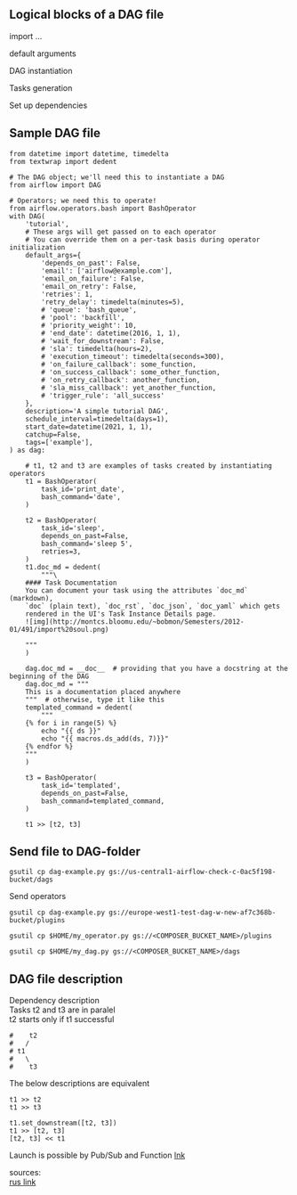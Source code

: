 ## Logical blocks of a DAG file

import ...  

default arguments  

DAG instantiation  

Tasks generation  

Set up dependencies  


## Sample DAG file  

```
from datetime import datetime, timedelta
from textwrap import dedent

# The DAG object; we'll need this to instantiate a DAG
from airflow import DAG

# Operators; we need this to operate!
from airflow.operators.bash import BashOperator
with DAG(
    'tutorial',
    # These args will get passed on to each operator
    # You can override them on a per-task basis during operator initialization
    default_args={
        'depends_on_past': False,
        'email': ['airflow@example.com'],
        'email_on_failure': False,
        'email_on_retry': False,
        'retries': 1,
        'retry_delay': timedelta(minutes=5),
        # 'queue': 'bash_queue',
        # 'pool': 'backfill',
        # 'priority_weight': 10,
        # 'end_date': datetime(2016, 1, 1),
        # 'wait_for_downstream': False,
        # 'sla': timedelta(hours=2),
        # 'execution_timeout': timedelta(seconds=300),
        # 'on_failure_callback': some_function,
        # 'on_success_callback': some_other_function,
        # 'on_retry_callback': another_function,
        # 'sla_miss_callback': yet_another_function,
        # 'trigger_rule': 'all_success'
    },
    description='A simple tutorial DAG',
    schedule_interval=timedelta(days=1),
    start_date=datetime(2021, 1, 1),
    catchup=False,
    tags=['example'],
) as dag:

    # t1, t2 and t3 are examples of tasks created by instantiating operators
    t1 = BashOperator(
        task_id='print_date',
        bash_command='date',
    )

    t2 = BashOperator(
        task_id='sleep',
        depends_on_past=False,
        bash_command='sleep 5',
        retries=3,
    )
    t1.doc_md = dedent(
        """\
    #### Task Documentation
    You can document your task using the attributes `doc_md` (markdown),
    `doc` (plain text), `doc_rst`, `doc_json`, `doc_yaml` which gets
    rendered in the UI's Task Instance Details page.
    ![img](http://montcs.bloomu.edu/~bobmon/Semesters/2012-01/491/import%20soul.png)

    """
    )

    dag.doc_md = __doc__  # providing that you have a docstring at the beginning of the DAG
    dag.doc_md = """
    This is a documentation placed anywhere
    """  # otherwise, type it like this
    templated_command = dedent(
        """
    {% for i in range(5) %}
        echo "{{ ds }}"
        echo "{{ macros.ds_add(ds, 7)}}"
    {% endfor %}
    """
    )

    t3 = BashOperator(
        task_id='templated',
        depends_on_past=False,
        bash_command=templated_command,
    )

    t1 >> [t2, t3]
```

## Send file to DAG-folder
```
gsutil cp dag-example.py gs://us-central1-airflow-check-c-0ac5f198-bucket/dags
```
Send operators
```
gsutil cp dag-example.py gs://europe-west1-test-dag-w-new-af7c368b-bucket/plugins
```
 
```
gsutil cp $HOME/my_operator.py gs://<COMPOSER_BUCKET_NAME>/plugins
```
```
gsutil cp $HOME/my_dag.py gs://<COMPOSER_BUCKET_NAME>/dags
```

## DAG file description
Dependency description  
  Tasks t2 and t3 are in paralel  
  t2 starts only if t1 successful
```
#    t2
#   /  
# t1    
#   \  
#    t3
```
The below descriptions are equivalent
```
t1 >> t2 
t1 >> t3 

t1.set_downstream([t2, t3])
t1 >> [t2, t3]
[t2, t3] << t1
```

Launch is possible by Pub/Sub and Function [lnk](https://stackoverflow.com/questions/58551125/trigger-cloud-composer-dag-with-a-pub-sub-message)  
  
sources:  
[rus link](https://www.bigdataschool.ru/blog/apache-airflow-quick-start.html)
